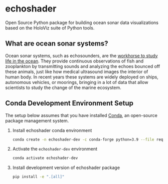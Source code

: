 # echoshader

Open Source Python package for building ocean sonar data visualizations based on the HoloViz suite of Python tools.

## What are ocean sonar systems?

Ocean sonar systems, such as echosounders, are the [workhorse to study life in the ocean](https://storymaps.arcgis.com/stories/e245977def474bdba60952f30576908f). They provide continuous observations of fish and zooplankton by transmitting sounds and analyzing the echoes bounced off these animals, just like how medical ultrasound images the interior of human body. In recent years these systems are widely deployed on ships, autonomous vehicles, or moorings, bringing in a lot of data that allow scientists to study the change of the marine ecosystem.

## Conda Development Environment Setup

The setup below assumes that you have installed [Conda](https://docs.conda.io/projects/conda/en/latest/), an open-source package management system.

1. Install echoshader conda environment

    ```bash
    conda create -n echoshader-dev -c conda-forge python=3.9 --file requirements.txt
    ```

2. Activate the `echoshader-dev` environment

    ```bash
    conda activate echoshader-dev
    ```

3. Install development version of echoshader package

    ```bash
    pip install -e ".[all]"
    ```
